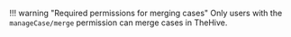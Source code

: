 !!! warning "Required permissions for merging cases"
    Only users with the `manageCase/merge` permission can merge cases in TheHive.